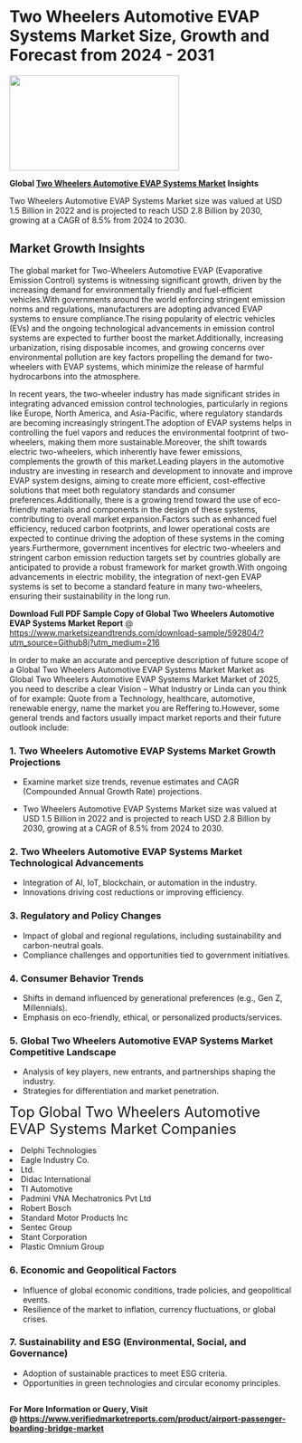 <H1>Two Wheelers Automotive EVAP Systems Market Size, Growth and Forecast from 2024 - 2031</H1><img class="aligncenter size-medium wp-image-584254" src="https://thirdeyenews.in/wp-content/uploads/2024/09/Global-Market-Research-300x168.jpeg" alt="" width="300" height="168" /><p><strong>Global&nbsp;<a href="https://www.marketsizeandtrends.com/download-sample/592804/?utm_source=Github8j?utm_medium=216">Two Wheelers Automotive EVAP Systems Market</a> Insights</strong></p><p>Two Wheelers Automotive EVAP Systems Market size was valued at USD 1.5 Billion in 2022 and is projected to reach USD 2.8 Billion by 2030, growing at a CAGR of 8.5% from 2024 to 2030.</p><p><h2>Market Growth Insights</h2> <p>The global market for Two-Wheelers Automotive EVAP (Evaporative Emission Control) systems is witnessing significant growth, driven by the increasing demand for environmentally friendly and fuel-efficient vehicles.With governments around the world enforcing stringent emission norms and regulations, manufacturers are adopting advanced EVAP systems to ensure compliance.The rising popularity of electric vehicles (EVs) and the ongoing technological advancements in emission control systems are expected to further boost the market.Additionally, increasing urbanization, rising disposable incomes, and growing concerns over environmental pollution are key factors propelling the demand for two-wheelers with EVAP systems, which minimize the release of harmful hydrocarbons into the atmosphere.</p> <p>In recent years, the two-wheeler industry has made significant strides in integrating advanced emission control technologies, particularly in regions like Europe, North America, and Asia-Pacific, where regulatory standards are becoming increasingly stringent.The adoption of EVAP systems helps in controlling the fuel vapors and reduces the environmental footprint of two-wheelers, making them more sustainable.Moreover, the shift towards electric two-wheelers, which inherently have fewer emissions, complements the growth of this market.Leading players in the automotive industry are investing in research and development to innovate and improve EVAP system designs, aiming to create more efficient, cost-effective solutions that meet both regulatory standards and consumer preferences.Additionally, there is a growing trend toward the use of eco-friendly materials and components in the design of these systems, contributing to overall market expansion.Factors such as enhanced fuel efficiency, reduced carbon footprints, and lower operational costs are expected to continue driving the adoption of these systems in the coming years.Furthermore, government incentives for electric two-wheelers and stringent carbon emission reduction targets set by countries globally are anticipated to provide a robust framework for market growth.With ongoing advancements in electric mobility, the integration of next-gen EVAP systems is set to become a standard feature in many two-wheelers, ensuring their sustainability in the long run.</p> <p><span class=""><strong>Download Full PDF Sample Copy of Global Two Wheelers Automotive EVAP Systems Market Report</strong> @ <a href="https://www.marketsizeandtrends.com/download-sample/592804/?utm_source=Github8j?utm_medium=216" target="_blank">https://www.marketsizeandtrends.com/download-sample/592804/?utm_source=Github8j?utm_medium=216</a></span></p><p>In order to make an accurate and perceptive description of future scope of a Global&nbsp;Two Wheelers Automotive EVAP Systems Market Market as Global&nbsp;Two Wheelers Automotive EVAP Systems Market Market of 2025, you need to describe a clear Vision &ndash; What Industry or Linda can you think of for example: Quote from a Technology, healthcare, automotive, renewable energy, name the market you are Reffering to.However, some general trends and factors usually impact market reports and their future outlook include:</p><h3>1.&nbsp;<strong>Two Wheelers Automotive EVAP Systems Market Growth Projections</strong></h3><ul><li>Examine market size trends, revenue estimates and CAGR (Compounded Annual Growth Rate) projections.</li><li><p>Two Wheelers Automotive EVAP Systems Market size was valued at USD 1.5 Billion in 2022 and is projected to reach USD 2.8 Billion by 2030, growing at a CAGR of 8.5% from 2024 to 2030.</p></li></ul><h3>2.&nbsp;<strong>Two Wheelers Automotive EVAP Systems Market Technological Advancements</strong></h3><ul><li>Integration of AI, IoT, blockchain, or automation in the industry.</li><li>Innovations driving cost reductions or improving efficiency.</li></ul><h3>3.&nbsp;<strong>Regulatory and Policy Changes</strong></h3><ul><li>Impact of global and regional regulations, including sustainability and carbon-neutral goals.</li><li>Compliance challenges and opportunities tied to government initiatives.</li></ul><h3>4.&nbsp;<strong>Consumer Behavior Trends</strong></h3><ul><li>Shifts in demand influenced by generational preferences (e.g., Gen Z, Millennials).</li><li>Emphasis on eco-friendly, ethical, or personalized products/services.</li></ul><h3>5.&nbsp;<strong>Global Two Wheelers Automotive EVAP Systems Market Competitive Landscape</strong></h3><ul><li>Analysis of key players, new entrants, and partnerships shaping the industry.</li><li>Strategies for differentiation and market penetration.</li></ul><p data-pm-slice="1 1 []"><span style="color: inherit; font-family: inherit; font-size: 25px;">Top Global Two Wheelers Automotive EVAP Systems Market Companies</span></p><div class="" data-test-id=""><p><li>Delphi Technologies</li><li> Eagle Industry Co.</li><li> Ltd.</li><li> Didac International</li><li> TI Automotive</li><li> Padmini VNA Mechatronics Pvt Ltd</li><li> Robert Bosch</li><li> Standard Motor Products Inc</li><li> Sentec Group</li><li> Stant Corporation</li><li> Plastic Omnium Group</li></p></div><h3>6.&nbsp;<strong>Economic and Geopolitical Factors</strong></h3><ul><li>Influence of global economic conditions, trade policies, and geopolitical events.</li><li>Resilience of the market to inflation, currency fluctuations, or global crises.</li></ul><h3>7.&nbsp;<strong>Sustainability and ESG (Environmental, Social, and Governance)</strong></h3><ul><li>Adoption of sustainable practices to meet ESG criteria.</li><li>Opportunities in green technologies and circular economy principles.</li></ul><h2><strong style="font-size: 14px;">For More Information or Query, Visit @&nbsp;</strong><a style="background-color: #ffffff; font-size: 14px;" href="https://www.marketsizeandtrends.com/report/two-wheelers-automotive-evap-systems-market/" target="_blank">https://www.verifiedmarketreports.com/product/airport-passenger-boarding-bridge-market</a></h2>